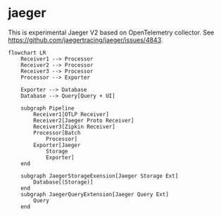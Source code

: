# jaeger

This is experimental Jaeger V2 based on OpenTelemetry collector.
See https://github.com/jaegertracing/jaeger/issues/4843.

```mermaid
flowchart LR
    Receiver1 --> Processor
    Receiver2 --> Processor
    Receiver3 --> Processor
    Processor --> Exporter

    Exporter --> Database
    Database --> Query[Query + UI]

    subgraph Pipeline
        Receiver1[OTLP Receiver]
        Receiver2[Jaeger Proto Receiver]
        Receiver3[Zipkin Receiver]
        Processor[Batch
            Processor]
        Exporter[Jaeger
            Storage
            Exporter]
    end

    subgraph JaegerStorageExension[Jaeger Storage Ext]
        Database[(Storage)]
    end
    subgraph JaegerQueryExtension[Jaeger Query Ext]
        Query
    end
```

